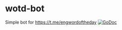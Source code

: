 # wotd-bot
Simple bot for https://t.me/engwordoftheday
[![GoDoc](https://godoc.org/github.com/What-If-I/wotd-bot?status.svg)](https://godoc.org/github.com/What-If-I/wotd-bot)
